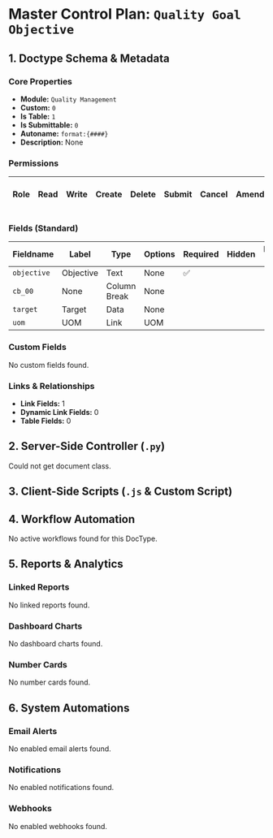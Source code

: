 # Master Control Plan: `Quality Goal Objective`

## 1. Doctype Schema & Metadata

### Core Properties
- **Module:** `Quality Management`
- **Custom:** `0`
- **Is Table:** `1`
- **Is Submittable:** `0`
- **Autoname:** `format:{####}`
- **Description:** None

### Permissions
| Role | Read | Write | Create | Delete | Submit | Cancel | Amend | Report | Import | Export | Print | Email | Share | Set User Perms |
|---|---|---|---|---|---|---|---|---|---|---|---|---|---|---|


### Fields (Standard)
| Fieldname | Label | Type | Options | Required | Hidden | Read Only | Default | Description |
|---|---|---|---|---|---|---|---|---|
| `objective` | Objective | Text | None | ✅ |  |  | None | None |
| `cb_00` | None | Column Break | None |  |  |  | None | None |
| `target` | Target | Data | None |  |  |  | None | None |
| `uom` | UOM | Link | UOM |  |  |  | None | None |


### Custom Fields
No custom fields found.


### Links & Relationships
- **Link Fields:** 1
- **Dynamic Link Fields:** 0
- **Table Fields:** 0

## 2. Server-Side Controller (`.py`)
Could not get document class.


## 3. Client-Side Scripts (`.js` & Custom Script)




## 4. Workflow Automation
No active workflows found for this DocType.


## 5. Reports & Analytics
### Linked Reports
No linked reports found.


### Dashboard Charts
No dashboard charts found.


### Number Cards
No number cards found.


## 6. System Automations
### Email Alerts
No enabled email alerts found.


### Notifications
No enabled notifications found.


### Webhooks
No enabled webhooks found.
